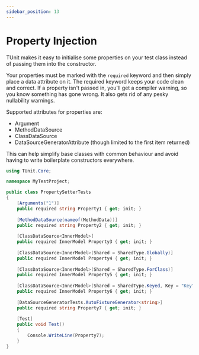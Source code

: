 ```yaml
---
sidebar_position: 13
---
```


# Property Injection

TUnit makes it easy to initialise some properties on your test class instead of passing them into the constructor.

Your properties must be marked with the `required` keyword and then simply place a data attribute on it.
The required keyword keeps your code clean and correct. If a property isn't passed in, you'll get a compiler warning, so you know something has gone wrong. It also gets rid of any pesky nullability warnings.

Supported attributes for properties are:
- Argument
- MethodDataSource
- ClassDataSource
- DataSourceGeneratorAttribute (though limited to the first item returned)

This can help simplify base classes with common behaviour and avoid having to write boilerplate constructors everywhere.

```csharp
using TUnit.Core;

namespace MyTestProject;

public class PropertySetterTests
{
    [Arguments("1")]
    public required string Property1 { get; init; }
        
    [MethodDataSource(nameof(MethodData))]
    public required string Property2 { get; init; }
        
    [ClassDataSource<InnerModel>]
    public required InnerModel Property3 { get; init; }
    
    [ClassDataSource<InnerModel>(Shared = SharedType.Globally)]
    public required InnerModel Property4 { get; init; }
    
    [ClassDataSource<InnerModel>(Shared = SharedType.ForClass)]
    public required InnerModel Property5 { get; init; }
    
    [ClassDataSource<InnerModel>(Shared = SharedType.Keyed, Key = "Key")]
    public required InnerModel Property6 { get; init; }
        
    [DataSourceGeneratorTests.AutoFixtureGenerator<string>]
    public required string Property7 { get; init; }
    
    [Test]
    public void Test()
    {
        Console.WriteLine(Property7);
    }
}
```


